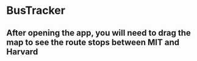 # BusTracker
## After opening the app, you will need to drag the map to see the route stops between MIT and Harvard
